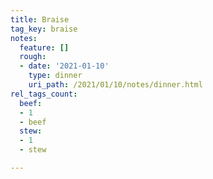 ```yaml
---
title: Braise
tag_key: braise
notes:
  feature: []
  rough:
  - date: '2021-01-10'
    type: dinner
    uri_path: /2021/01/10/notes/dinner.html
rel_tags_count:
  beef:
  - 1
  - beef
  stew:
  - 1
  - stew

---
```

